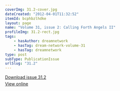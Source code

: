```yaml
---
coverImg: 31.2-cover.jpg
dateCreated: "2012-04-01T11:32:52"
itemId: bcphbzlhdke
layout: page
name: "Volume 31, issue 2: Calling Forth Angels II"
profileImg: 31.2-rect.jpg
tags:
    - hasAuthor: dreamnetwork
    - hasTag: dream-network-volume-31
    - hasTag: dreamnetwork
type: post
subType: PublicationIssue
urlSlug: "31.2"
---
```


<p style="margin-block-end: 5px; margin-block-start: 5px;"><a href="../files/pdfs/Volume_31/31.2_angels_II.pdf" download="">Download issue 31.2</a></p><p style="margin-block-end: 5px; margin-block-start: 5px;"><a href="../files/pdfs/Volume_31/31.2_angels_II.pdf">View online</a></p>
